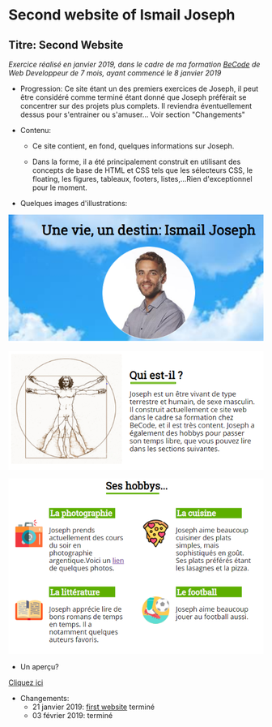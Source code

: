 Second website of Ismail Joseph
=================================

Titre: Second Website
----------------------------------

*Exercice réalisé en janvier 2019, dans le cadre de ma formation [BeCode](https://www.becode.org/) de Web Developpeur de 7 mois, ayant commencé le 8 janvier 2019*

* Progression:
Ce site étant un des premiers exercices de Joseph, il peut être considéré comme terminé étant donné que Joseph préférait se concentrer sur des projets plus complets. Il reviendra éventuellement dessus pour s'entrainer ou s'amuser... Voir section "Changements"

* Contenu:
	* Ce site contient, en fond, quelques informations sur Joseph.

	* Dans la forme, il a été principalement construit en utilisant des concepts de base de HTML et CSS tels que les sélecteurs CSS, le floating, les figures, tableaux, footers, listes,...Rien d'exceptionnel pour le moment.

* Quelques images d'illustrations:

![Capture d'écran 1](images/site-joseph-img1.png)

![Capture d'écran 2](images/site-joseph-img2.png)

![Capture d'écran 2](images/site-joseph-img3.png)

* Un aperçu?

[Cliquez ici](https://fesouille.github.io/second_website/)

* Changements:
	* 21 janvier 2019: [first website](https://fesouille.github.io/first_website/) terminé
	* 03 février 2019: terminé


